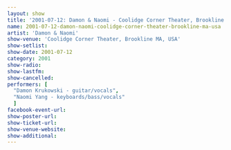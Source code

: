 ```yaml
---
layout: show
title: '2001-07-12: Damon & Naomi - Coolidge Corner Theater, Brookline MA, USA'
name: 2001-07-12-damon-naomi-coolidge-corner-theater-brookline-ma-usa
artist: 'Damon & Naomi'
show-venue: 'Coolidge Corner Theater, Brookline MA, USA'
show-setlist: 
show-date: 2001-07-12
category: 2001
show-radio: 
show-lastfm: 
show-cancelled: 
performers: [
  "Damon Krukowski - guitar/vocals",
  "Naomi Yang - keyboards/bass/vocals"
  ]
facebook-event-url: 
show-poster-url: 
show-ticket-url: 
show-venue-website: 
show-additional: 
---
```


